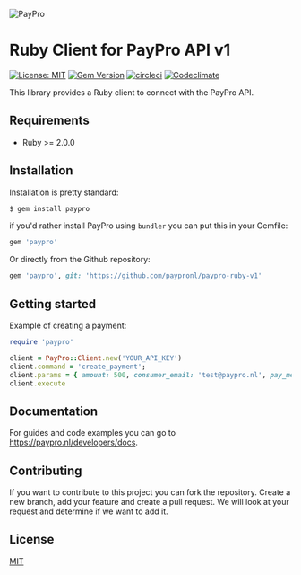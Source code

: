 ![PayPro](https://paypro.nl/images/logo-ie.png)
# Ruby Client for PayPro API v1
[![License: MIT](https://img.shields.io/badge/License-MIT-blue.svg)](https://opensource.org/licenses/MIT)
[![Gem Version](https://badge.fury.io/rb/paypro.svg)](https://badge.fury.io/rb/paypro)
[![circleci](https://img.shields.io/circleci/project/github/RedSparr0w/node-csgo-parser.svg)](https://circleci.com/gh/paypronl/paypro-ruby-v1)
[![Codeclimate](https://img.shields.io/codeclimate/github/paypronl/paypro-ruby-v1.svg)](https://codeclimate.com/github/paypronl/paypro-ruby-v1)

This library provides a Ruby client to connect with the PayPro API.

## Requirements

 - Ruby >= 2.0.0

## Installation

Installation is pretty standard:

```sh
$ gem install paypro
```

if you'd rather install PayPro using `bundler` you can put this in your Gemfile:

```ruby
gem 'paypro'
```

Or directly from the Github repository:

```ruby
gem 'paypro', git: 'https://github.com/paypronl/paypro-ruby-v1'
```

## Getting started

Example of creating a payment:

```ruby
require 'paypro'

client = PayPro::Client.new('YOUR_API_KEY')
client.command = 'create_payment';
client.params = { amount: 500, consumer_email: 'test@paypro.nl', pay_method: 'ideal/INGBNL2A' }
client.execute
```

## Documentation

For guides and code examples you can go to https://paypro.nl/developers/docs.

## Contributing
If you want to contribute to this project you can fork the repository. Create a new branch, add your feature and create a pull request. We will look at your request and determine if we want to add it.

## License
[MIT](https://github.com/paypronl/paypro-ruby-v1/blob/master/LICENSE)
